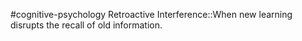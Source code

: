 #cognitive-psychology 
Retroactive Interference::When new learning disrupts the recall of old information.